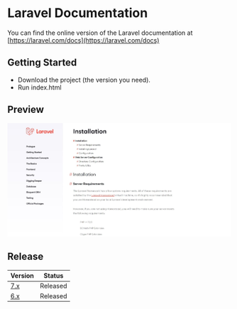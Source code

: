 # Laravel Documentation

You can find the online version of the Laravel documentation at [https://laravel.com/docs](https://laravel.com/docs)


## Getting Started
* Download the project (the version you need).
* Run index.html



## Preview


![](images/image.jpg)



## Release


| Version  | Status |
| ------------- | ------------- |
| [7.x](https://laravel.com/docs/7.x)  | Released  |
| [6.x](https://laravel.com/docs/6.x)  | Released  |
